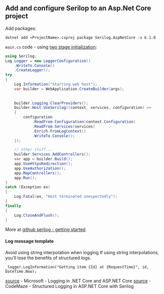 
## Add and configure Serilop to an Asp.Net Core project

Add packages:

`dotnet add <ProjectName>.csproj package Serilog.AspNetCore -v 6.1.0`

`main.cs` code - using [two stage initialization](https://github.com/serilog/serilog-aspnetcore#two-stage-initialization):

```csharp
using Serilog;
Log.Logger = new LoggerConfiguration()
    .WriteTo.Console()
    .CreateLogger();
try
{
    Log.Information("Starting web host");
    var builder = WebApplication.CreateBuilder(args);
    
     
    builder.Logging.ClearProviders();
    builder.Host.UseSerilog((context, services, configuration) =>
    {
        configuration
            .ReadFrom.Configuration(context.Configuration)
            .ReadFrom.Services(services)
            .Enrich.FromLogContext()
            .WriteTo.Console();
    });

    // other stuff...
    builder.Services.AddControllers();
    var app = builder.Build();
    app.UseHttpsRedirection();
    app.UseAuthorization();
    app.MapControllers();
    app.Run();
}
catch (Exception ex)
{
    Log.Fatal(ex, "Host terminated unexpectedly");
}
finally
{
    Log.CloseAndFlush();
}
```

More at [github serilog - getting started](https://github.com/serilog/serilog/wiki/Getting-Started)

#### Log message template

Avoid using string interpolation when logging
If using string interpolations, you’ll lose the benefits of structured logs.

`_logger.LogInformation("Getting item {Id} at {RequestTime}", id, DateTime.Now);`


[source](https://learn.microsoft.com/en-us/aspnet/core/fundamentals/logging/) - Microsoft - Logging in .NET Core and ASP.NET Core
[source](https://code-maze.com/structured-logging-in-asp-net-core-with-serilog/) - CodeMaze - Structured Logging in ASP.NET Core with Serilog
